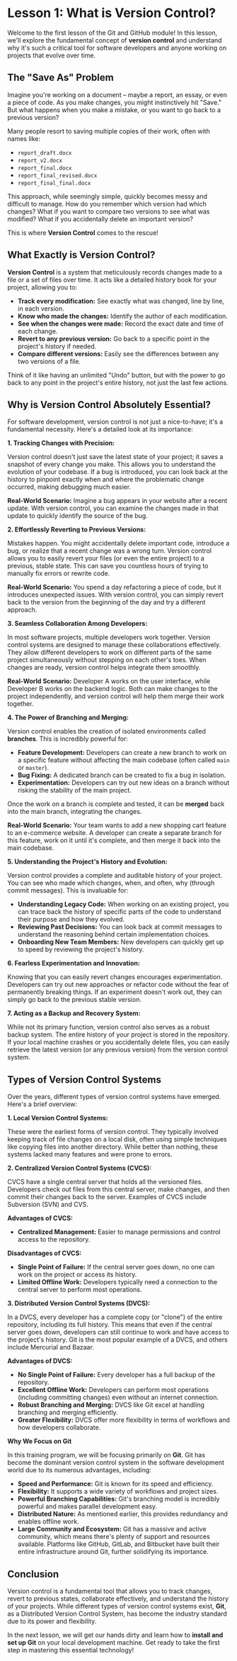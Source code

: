# Lesson 1: What is Version Control?

Welcome to the first lesson of the Git and GitHub module! In this lesson, we'll explore the fundamental concept of **version control** and understand why it's such a critical tool for software developers and anyone working on projects that evolve over time.

## The "Save As" Problem

Imagine you're working on a document – maybe a report, an essay, or even a piece of code. As you make changes, you might instinctively hit "Save." But what happens when you make a mistake, or you want to go back to a previous version?

Many people resort to saving multiple copies of their work, often with names like:

- `report_draft.docx`
- `report_v2.docx`
- `report_final.docx`
- `report_final_revised.docx`
- `report_final_final.docx`

This approach, while seemingly simple, quickly becomes messy and difficult to manage. How do you remember which version had which changes? What if you want to compare two versions to see what was modified? What if you accidentally delete an important version?

This is where **Version Control** comes to the rescue!

## What Exactly is Version Control?

**Version Control** is a system that meticulously records changes made to a file or a set of files over time. It acts like a detailed history book for your project, allowing you to:

- **Track every modification:** See exactly what was changed, line by line, in each version.
- **Know who made the changes:** Identify the author of each modification.
- **See when the changes were made:** Record the exact date and time of each change.
- **Revert to any previous version:** Go back to a specific point in the project's history if needed.
- **Compare different versions:** Easily see the differences between any two versions of a file.

Think of it like having an unlimited "Undo" button, but with the power to go back to any point in the project's entire history, not just the last few actions.

## Why is Version Control Absolutely Essential?

For software development, version control is not just a nice-to-have; it's a fundamental necessity. Here's a detailed look at its importance:

**1. Tracking Changes with Precision:**

Version control doesn't just save the latest state of your project; it saves a snapshot of every change you make. This allows you to understand the evolution of your codebase. If a bug is introduced, you can look back at the history to pinpoint exactly when and where the problematic change occurred, making debugging much easier.

**Real-World Scenario:** Imagine a bug appears in your website after a recent update. With version control, you can examine the changes made in that update to quickly identify the source of the bug.

**2. Effortlessly Reverting to Previous Versions:**

Mistakes happen. You might accidentally delete important code, introduce a bug, or realize that a recent change was a wrong turn. Version control allows you to easily revert your files (or even the entire project) to a previous, stable state. This can save you countless hours of trying to manually fix errors or rewrite code.

**Real-World Scenario:** You spend a day refactoring a piece of code, but it introduces unexpected issues. With version control, you can simply revert back to the version from the beginning of the day and try a different approach.

**3. Seamless Collaboration Among Developers:**

In most software projects, multiple developers work together. Version control systems are designed to manage these collaborations effectively. They allow different developers to work on different parts of the same project simultaneously without stepping on each other's toes. When changes are ready, version control helps integrate them smoothly.

**Real-World Scenario:** Developer A works on the user interface, while Developer B works on the backend logic. Both can make changes to the project independently, and version control will help them merge their work together.

**4. The Power of Branching and Merging:**

Version control enables the creation of isolated environments called **branches**. This is incredibly powerful for:

- **Feature Development:** Developers can create a new branch to work on a specific feature without affecting the main codebase (often called `main` or `master`).
- **Bug Fixing:** A dedicated branch can be created to fix a bug in isolation.
- **Experimentation:** Developers can try out new ideas on a branch without risking the stability of the main project.

Once the work on a branch is complete and tested, it can be **merged** back into the main branch, integrating the changes.

**Real-World Scenario:** Your team wants to add a new shopping cart feature to an e-commerce website. A developer can create a separate branch for this feature, work on it until it's complete, and then merge it back into the main codebase.

**5. Understanding the Project's History and Evolution:**

Version control provides a complete and auditable history of your project. You can see who made which changes, when, and often, why (through commit messages). This is invaluable for:

- **Understanding Legacy Code:** When working on an existing project, you can trace back the history of specific parts of the code to understand their purpose and how they evolved.
- **Reviewing Past Decisions:** You can look back at commit messages to understand the reasoning behind certain implementation choices.
- **Onboarding New Team Members:** New developers can quickly get up to speed by reviewing the project's history.

**6. Fearless Experimentation and Innovation:**

Knowing that you can easily revert changes encourages experimentation. Developers can try out new approaches or refactor code without the fear of permanently breaking things. If an experiment doesn't work out, they can simply go back to the previous stable version.

**7. Acting as a Backup and Recovery System:**

While not its primary function, version control also serves as a robust backup system. The entire history of your project is stored in the repository. If your local machine crashes or you accidentally delete files, you can easily retrieve the latest version (or any previous version) from the version control system.

## Types of Version Control Systems

Over the years, different types of version control systems have emerged. Here's a brief overview:

**1. Local Version Control Systems:**

These were the earliest forms of version control. They typically involved keeping track of file changes on a local disk, often using simple techniques like copying files into another directory. While better than nothing, these systems lacked many features and were prone to errors.

**2. Centralized Version Control Systems (CVCS):**

CVCS have a single central server that holds all the versioned files. Developers check out files from this central server, make changes, and then commit their changes back to the server. Examples of CVCS include Subversion (SVN) and CVS.

**Advantages of CVCS:**

- **Centralized Management:** Easier to manage permissions and control access to the repository.

**Disadvantages of CVCS:**

- **Single Point of Failure:** If the central server goes down, no one can work on the project or access its history.
- **Limited Offline Work:** Developers typically need a connection to the central server to perform most operations.

**3. Distributed Version Control Systems (DVCS):**

In a DVCS, every developer has a complete copy (or "clone") of the entire repository, including its full history. This means that even if the central server goes down, developers can still continue to work and have access to the project's history. Git is the most popular example of a DVCS, and others include Mercurial and Bazaar.

**Advantages of DVCS:**

- **No Single Point of Failure:** Every developer has a full backup of the repository.
- **Excellent Offline Work:** Developers can perform most operations (including committing changes) even without an internet connection.
- **Robust Branching and Merging:** DVCS like Git excel at handling branching and merging efficiently.
- **Greater Flexibility:** DVCS offer more flexibility in terms of workflows and how developers collaborate.

**Why We Focus on Git**

In this training program, we will be focusing primarily on **Git**. Git has become the dominant version control system in the software development world due to its numerous advantages, including:

- **Speed and Performance:** Git is known for its speed and efficiency.
- **Flexibility:** It supports a wide variety of workflows and project sizes.
- **Powerful Branching Capabilities:** Git's branching model is incredibly powerful and makes parallel development easy.
- **Distributed Nature:** As mentioned earlier, this provides redundancy and enables offline work.
- **Large Community and Ecosystem:** Git has a massive and active community, which means there's plenty of support and resources available. Platforms like GitHub, GitLab, and Bitbucket have built their entire infrastructure around Git, further solidifying its importance.

## Conclusion

Version control is a fundamental tool that allows you to track changes, revert to previous states, collaborate effectively, and understand the history of your projects. While different types of version control systems exist, **Git**, as a Distributed Version Control System, has become the industry standard due to its power and flexibility.

In the next lesson, we will get our hands dirty and learn how to **install and set up Git** on your local development machine. Get ready to take the first step in mastering this essential technology!
